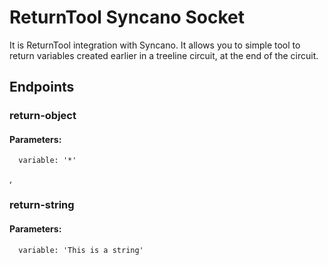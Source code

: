 # ReturnTool Syncano Socket

It is ReturnTool integration with Syncano. It allows you to simple tool to return variables created earlier in a treeline circuit, at the end of the circuit.

## Endpoints

### return-object

#### Parameters:

      variable: '*'

,
### return-string

#### Parameters:

      variable: 'This is a string'

